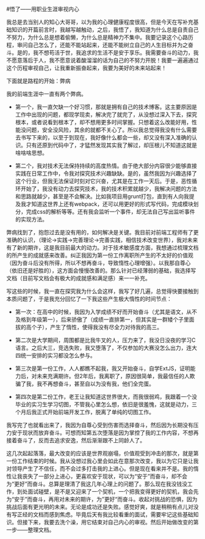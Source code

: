 #悟了——用职业生涯审视内心

我总是去当别人的知心大哥哥，以为我的心理健康程度很高，但是今天在写补充基础知识的开篇前言时，我越写越触动，之后，我悟了，我知道为什么总是自责自己不努力，为什么总是想着偷懒，为什么总是精神力不集中。我要记录这个心路历程，审问自己怎么了，还能不能站起来，还能不能树立自己的人生目标并为之奋斗。是的，我不想苟活于世，我追求的生活不是安于享乐。我需要奋斗的动力，我不愿意落后于人，我不愿意说着酸溜溜的话为自己的不努力开脱！我要一遍遍通过这个历程审视自己，让我重新振奋起来，我要为美好的未来站起来！

下面就是路程的开始：弊病

我的前端生涯中一直有两个弊病。

- 第一个，我一直欠缺一个好习惯，那就是拥有自己的技术博客。这主要原因是工作中出现的问题，都现学现卖，解决完了就完了，从没想过深入下去，探究根本，或者说看到根本了，却不想用更多时间掌握。只想着这么改能好用，性能没问题，安全没风险，其余的就都不关心了。所以我总觉得我没有什么需要去书写下来的，以至于到现在，我好像什么都会一些，却又没有深入准确的认识。只有还原到代码中了，才猛然发现其实我了解过，却压根儿不知道这就是啥啥啥思想。

- 第二个，我对技术无法保持持续的高度热情。由于绝大部分内容很少能够直接实践在日常工作中，令我对探究技术兴趣缺缺。是的，虽然我因为兴趣选择了这个行业，但我无法保证时刻对它兴奋，尤其是在工作一天后。于是，恶性循环开始了，我没有动力去探究技术，我的技术积累就越少，我解决问题的方法和思路就越少，甚至是不会解决。比如我项目用grunt打包，直到有人向我提及我才知道这世界上还有webpack，还可以用更好的形式写代码，完成模块划分，完成css的解析等等。还有我会监听一个事件，却无法自己写出监听事件的实现方法。

弊病找到了，抱怨过去是没有用的，如何解决是关键。我目前对前端工程师有了更准确的认识，（理论->实践->完善理论->完善实践，相信技术改变世界），我对未来有了新的期许，这是我目前最大的动力。对于技术敏感度方面，我想通过梳理文档的所产生的成就感来改善。纠正我因为第一份工作离职所产生的不太好的价值观（因为奋斗后没有所得，所以不想再奋斗，导致惰性心理增强）。以我那自尊心（依旧还是好胜的），这方面会慢慢改善的。那么针对已经薄弱的基础，我选择写文档（目前写文档会有极大的成就感和满足感）来一一补充。

写这些的时候，我一直在探究我为什么会这样，我写了好几遍，总觉得快要接触到本质问题了，于是我充分回忆了一下我这些产生极大惰性的时间节点：

- 第一次：在高中的时候，我因为入学成绩不好而开始奋斗（尤其是语文，从不及格到年级第一），后来骄傲了（成绩一直排第一，但其实是一群矮个子里面拔的高个子），产生了惰性，使得我没有尽全力对待我的高三。<br />

- 第二次是大学期间，周围都是比我牛叉的人，压力来了，我没日没夜的学习C语言。之后大三，竞选失败，我又堕落了，不仅参加的大赛没怎么出力，连大四统一安排的实习都没怎么参与。<br />

- 第三次是第一份工作，人人都瞧不起我，我又开始奋斗，自学ExtJS，证明能力后，对未来充满期许。但2年后，我离职了，原因很简单，我最信任的人欺骗了我，我不再想奋斗，甚至自以为没有我，他们全完蛋。<br />

- 第四次是第二份工作，老王让我知道这世界很大，而我很弱鸡，我跟着一个没毕业的实习生学习切图，不管我心里怎么想，依旧是很羞愧，这就是动力，三个月后我正式开始前端开发工作，脱离了单纯的切图工作。<br />

我写完了也就看出来了，我因为自尊心受到伤害而选择奋斗，然后因为长期没有压力安于现状而放弃奋斗。可想而知第五次堕落是因为掌控了我的工作内容，不想再接着奋斗了，反而去追求安逸，然后渐渐跟不上同龄人了。

这几次起起落落，最大改变的应该是世界观崩塌，价值观受到冲击的那次，就是第一份工作结束的时候。我从没想过我心里会如此在意那次改变，我以为它只是让我对领导产生了不信任，而不会过多打击我的上进心。但是现在看来并不是。我的惰性让我丧失了一部分上进心，更喜欢安于现状，可以为“安于”而奋斗，却不会为“更好”而奋斗。总算是理清了我这几年心理上的问题了。那么现在我没钱没工作，到处面试碰壁，是不是又迎来了一个契机，一个把我变得更好的契机，我会先为“安于”而奋斗，再用对未来的期许，为”更好“而奋斗。收起对挑战的恐惧，因为挑战后面有更光明的未来。无论是成功还是失败。感觉好爽，就是稍稍有点儿对没有写正经的文档而感到焦虑。毕竟后天有我比较看重的面试，需要牢记这些基础知识。但接下来，我要去洗个澡，用它结束对自己内心的审视。然后开始做改变的第一步——整理文档。
